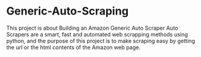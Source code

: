 # Generic-Auto-Scraping
This project is about Building an Amazon Generic Auto Scraper 
Auto Scrapers are a smart, fast and automated web scrapping methods using python, and the purpose of this project is to make scraping easy by getting the url or the html contents of the Amazon web page.
